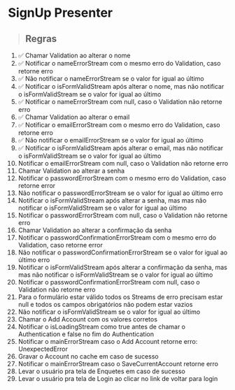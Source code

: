 # SignUp Presenter

> ## Regras
1. ✅ Chamar Validation ao alterar o nome
2. ✅ Notificar o nameErrorStream com o mesmo erro do Validation, caso retorne erro
3. ✅ Não notificar o nameErrorStream se o valor for igual ao último
4. ✅ Notificar o isFormValidStream após alterar o nome, mas não notificar o isFormValidStream se o valor for igual ao último
5. ✅ Notificar o nameErrorStream com null, caso o Validation não retorne erro
6. ✅ Chamar Validation ao alterar o email
7. ✅ Notificar o emailErrorStream com o mesmo erro do Validation, caso retorne erro
8. ✅ Não notificar o emailErrorStream se o valor for igual ao último
9. ✅ Notificar o isFormValidStream após alterar o email, mas não notificar o isFormValidStream se o valor for igual ao último
10. Notificar o emailErrorStream com null, caso o Validation não retorne erro
11. Chamar Validation ao alterar a senha
12. Notificar o passwordErrorStream com o mesmo erro do Validation, caso retorne error
13. Não notificar o passwordErrorStream se o valor for igual ao último erro
14. Notificar o isFormValidStream após alterar a senha, mas mas não notificar o isFormValidStream se o valor for igual ao último
15. Notificar o passwordErrorStream com null, caso o Validation não retorne erro
16. Chamar Validation ao alterar a confirmação da senha
17. Notificar o passwordConfirmationErrorStream com o mesmo erro do Validation, caso retorne error
18. Não notificar o passwordConfirmationErrorStream se o valor for igual ao último erro
19. Notificar o isFormValidStream após alterar a confirmação da senha, mas mas não notificar o isFormValidStream se o valor for igual ao último
20. Notificar o passwordConfirmationErrorStream com null, caso o Validation não retorne erro
21. Para o formulário estar válido todos os Streams de erro precisam estar null e todos os campos obrigatórios não podem estar vazios
22. Não notificar o isFormValidStream se o valor for igual ao último
23. Chamar o Add Account com os valores corretos
24. Notificar o isLoadingStream como true antes de chamar o Authentication e false no fim do Authentication
25. Notificar o mainErrorStream caso o Add Account retorne erro: UnexpectedError
26. Gravar o Account no cache em caso de sucesso
27. Notificar o mainErrorStream caso o SaveCurrentAccount retorne erro
28. Levar o usuário pra tela de Enquetes em caso de sucesso
29. Levar o usuário pra tela de Login ao clicar no link de voltar para login